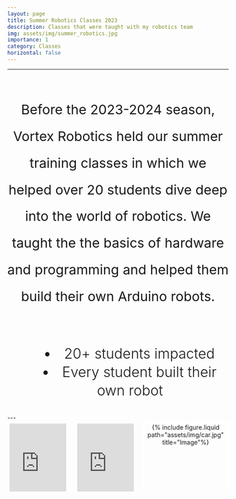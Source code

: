 ```yaml
---
layout: page
title: Summer Robotics Classes 2023
description: Classes that were taught with my robotics team
img: assets/img/summer_robotics.jpg
importance: 1
category: Classes
horizontal: false
---
```


---

<!-- Text -->
<br>
<div class="text">
    <p>
    Before the 2023-2024 season, Vortex Robotics held our summer training classes in which we helped over 20 students dive deep into the world of robotics. We taught the the basics of hardware and programming and helped them build their own Arduino robots.
    </p>
</div>
<br>
<div class="impact">
    <ul class="list">
    <li>20+ students impacted</li>
    <li>Every student built their own robot</li>
    </ul>
</div>
---

<!-- Videos and Image -->
<div class="row">
    <div class="column">
       <iframe class="YT-Video" src="https://www.youtube.com/embed/IedSfH3mgZM?si=ek6li3rMu9OrlLWJ" title="YouTube video player" frameborder="0" allow="accelerometer; autoplay; clipboard-write; encrypted-media; gyroscope; picture-in-picture; web-share" referrerpolicy="strict-origin-when-cross-origin" allowfullscreen></iframe>
    </div>
    <div class="column">
       <iframe class="YT-Video" src="https://www.youtube.com/embed/P2rGLv6b-vA?si=mNARLK98CMUx7-6w" title="YouTube video player" frameborder="0" allow="accelerometer; autoplay; clipboard-write; encrypted-media; gyroscope; picture-in-picture; web-share" referrerpolicy="strict-origin-when-cross-origin" allowfullscreen></iframe>
    </div>
    <div class="column">
        <div class="image">
            {% include figure.liquid path="assets/img/car.jpg" title="Image"%}
        </div>
    </div>
</div>




<!-- Styles -->
<style>

    .row {
        display: flex;
        flex-direction: row;
        justify-content: center;
        /* align-items: center; */
        gap: 20px; /*Optional: Adds space between the columns */
    }

    .column {
        flex: 1;
        text-align: center;
    }

    .column iframe, .column img {
        max-width: 100%;
    }
 
   .YT-Video {
        position: relative;
        width: 100%; /* Adjust the width as needed */
        height: 100%; /* Adjust the height to leave space for the description */       
        border: 5px solid white; /* Add a white border */
    }

    /* Description Text */
    .text {
        font-size: 1.9rem;
        line-height: 200%;
        text-align: center;
        display: block
    }
    .impact {
        text-align: center;
        list-style-position: inside;
        line-height: 300%;
        display: block
    }
    .impact .list {
        text-align: center;
        font-size: 2rem;
        font-weight: 300;
        display: inline-block
    }
    .image {
        max-width: 100%;
        height: 100%;
        border: 5px solid white; /* Add a white border */

    }

</style>
